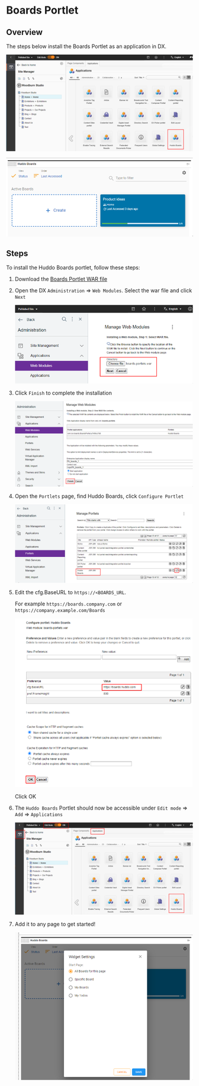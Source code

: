 # Boards Portlet

## Overview

The steps below install the Boards Portlet as an application in DX.

![outcome](./outcome.png)

![boards-for-page](./boards-for-page.png)

## Steps

To install the Huddo Boards portlet, follow these steps:

1. Download the [Boards Portlet WAR file](./boards-portlets.war)

1. Open the DX `Administration` => `Web Modules`. Select the war file and click `Next`

    ![select war](./web-modules-browse.png)

1. Click `Finish` to complete the installation

    ![click finish](./web-modules-finish.png)

1. Open the `Portlets` page, find Huddo Boards, click `Configure Portlet`

    ![configure portlet](./manage-portlet.png)

1. Edit the cfg.BaseURL to `https://<BOARDS_URL`.

    For example `https://boards.company.com` or `https://company.example.com/Boards`

    ![edit base url](./configure.png)

    Click OK

1. The `Huddo Boards` Portlet should now be accessible under `Edit mode` => `Add` => `Applications`

    ![applications](./applications.png)

1. Add it to any page to get started!

    ![widget-settings](./widget-settings.png)
